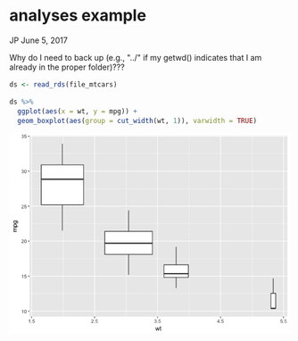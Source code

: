 analyses example
================
JP
June 5, 2017

Why do I need to back up (e.g., "../" if my getwd() indicates that I am already in the proper folder)???

``` r
ds <- read_rds(file_mtcars)
```

``` r
ds %>% 
  ggplot(aes(x = wt, y = mpg)) +
  geom_boxplot(aes(group = cut_width(wt, 1)), varwidth = TRUE)
```

![](analyses_example_files/figure-markdown_github/unnamed-chunk-3-1.png)
